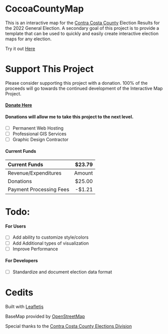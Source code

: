 # CocoaCountyMap
This is an interactive map for the [Contra Costa County](https://www.contracosta.ca.gov/) Election Results for the 2022 General Election. A secondary goal of this project is to provide a template that can be used to quickly and easily create interactive election maps for any election.

Try it out [Here](https://spinnernicholas.github.io/CocoaCountyMap/public/index.html)

# Support This Project
Please consider supporting this project with a donation. 100% of the proceeds will go towards the continued development of the Interactive Map Project.

#### [Donate Here](https://www.paypal.com/donate/?hosted_button_id=AGLKLYFWGCUD2)

#### Donations will allow me to take this project to the next level.
- [ ] Permanent Web Hosting
- [ ] Professional GIS Services
- [ ] Graphic Design Contractor

#### Current Funds
Current Funds           | $23.79
:---------------------- | -------:
Revenue/Expenditures    | Amount
Donations               | $25.00
Payment Processing Fees | -$1.21

# Todo:
#### For Users
- [ ] Add ability to customize style/colors
- [ ] Add Additional types of visualization
- [ ] Improve Performance
#### For Developers
- [ ] Standardize and document election data format

# Cedits
Built with [Leafletjs](https://leafletjs.com/)

BaseMap provided by [OpenStreetMap](https://www.openstreetmap.org/)

Special thanks to the [Contra Costa County Elections Division](https://www.cocovote.us/)

